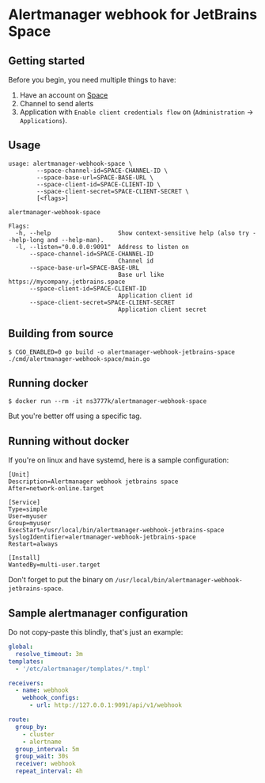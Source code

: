 # Alertmanager webhook for JetBrains Space

## Getting started

Before you begin, you need multiple things to have:

1. Have an account on [Space](https://www.jetbrains.com/space/)
2. Channel to send alerts
3. Application with `Enable client credentials flow` on (`Administration` -> `Applications`).

## Usage

```shell
usage: alertmanager-webhook-space \
		--space-channel-id=SPACE-CHANNEL-ID \
		--space-base-url=SPACE-BASE-URL \
		--space-client-id=SPACE-CLIENT-ID \
		--space-client-secret=SPACE-CLIENT-SECRET \
		[<flags>]

alertmanager-webhook-space

Flags:
  -h, --help                   Show context-sensitive help (also try --help-long and --help-man).
  -l, --listen="0.0.0.0:9091"  Address to listen on
      --space-channel-id=SPACE-CHANNEL-ID
                               Channel id
      --space-base-url=SPACE-BASE-URL
                               Base url like https://mycompany.jetbrains.space
      --space-client-id=SPACE-CLIENT-ID
                               Application client id
      --space-client-secret=SPACE-CLIENT-SECRET
                               Application client secret
```

## Building from source

```shell
$ CGO_ENABLED=0 go build -o alertmanager-webhook-jetbrains-space ./cmd/alertmanager-webhook-space/main.go
```

## Running docker

```shell
$ docker run --rm -it ns3777k/alertmanager-webhook-space
```

But you're better off using a specific tag.

## Running without docker

If you're on linux and have systemd, here is a sample configuration:

```
[Unit]
Description=Alertmanager webhook jetbrains space
After=network-online.target

[Service]
Type=simple
User=myuser
Group=myuser
ExecStart=/usr/local/bin/alertmanager-webhook-jetbrains-space
SyslogIdentifier=alertmanager-webhook-jetbrains-space
Restart=always

[Install]
WantedBy=multi-user.target
```

Don't forget to put the binary on `/usr/local/bin/alertmanager-webhook-jetbrains-space`.

## Sample alertmanager configuration

Do not copy-paste this blindly, that's just an example:

```yaml
global:
  resolve_timeout: 3m
templates:
  - '/etc/alertmanager/templates/*.tmpl'

receivers:
  - name: webhook
    webhook_configs:
      - url: http://127.0.0.1:9091/api/v1/webhook

route:
  group_by:
    - cluster
    - alertname
  group_interval: 5m
  group_wait: 30s
  receiver: webhook
  repeat_interval: 4h

```
